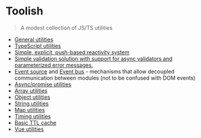 # Toolish

> A modest collection of JS/TS utilities

* [General utilities](https://everbuild.github.io/toolish/modules/general.html)
* [TypeScript utilities](https://everbuild.github.io/toolish/modules/types.html)
* [Simple, explicit, push-based reactivity system](https://everbuild.github.io/toolish/modules/reactivity.html)
* [Simple validation solution with support for async validators and parameterized error messages.](https://everbuild.github.io/toolish/functions/validation.validate.html)
* [Event source](https://everbuild.github.io/toolish/classes/event.EventSource.html) and 
  [Event bus](https://everbuild.github.io/toolish/classes/event.EventBus.html) -
  mechanisms that allow decoupled communication between modules (not to be confused with DOM events)
* [Async/promise utilities](https://everbuild.github.io/toolish/modules/async.html)
* [Array utilities](https://everbuild.github.io/toolish/modules/array.html)
* [Object utilities](https://everbuild.github.io/toolish/modules/object.html)
* [String utilities](https://everbuild.github.io/toolish/modules/string.html)
* [Map utilities](https://everbuild.github.io/toolish/modules/map.html)
* [Timing utilities](https://everbuild.github.io/toolish/modules/timing.html)
* [Basic TTL cache](https://everbuild.github.io/toolish/classes/cache.TtlCache.html)
* [Vue utilities](https://everbuild.github.io/toolish/modules/vue.html)
